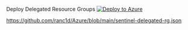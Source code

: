 Deploy Delegated Resource Groups
[![Deploy to Azure](https://aka.ms/deploytoazurebutton)](https://portal.azure.com/#create/Microsoft.Template/uri/https://github.com/ranc1d/Azure/blob/main/sentinel-delegated-rg.json)

https://github.com/ranc1d/Azure/blob/main/sentinel-delegated-rg.json
